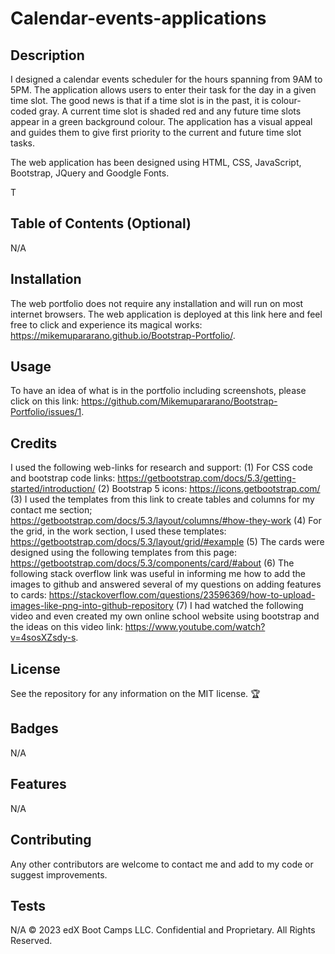 # Calendar-events-applications


## Description 
I designed a calendar events scheduler for the hours spanning from 9AM to 5PM. The application allows users to enter their task for the day in a given time slot. 
The good news is that if a time slot is in the past, it is colour-coded gray. A current time slot is shaded red and any future time slots appear in a green background colour. The application has a visual appeal and guides them to give first priority to the current and future time slot tasks. 

The web application has been designed using HTML, CSS, JavaScript, Bootstrap, JQuery and Goodgle Fonts. 


T

## Table of Contents (Optional)
N/A

## Installation

The web portfolio does not require any installation and will run on most internet browsers. The web application is deployed at this link here and feel free to click and experience its magical works: https://mikemupararano.github.io/Bootstrap-Portfolio/.

## Usage 
To have an idea of what is in the portfolio including screenshots, please click on this link: https://github.com/Mikemupararano/Bootstrap-Portfolio/issues/1.

## Credits
I used the following web-links for research and support:
(1) For CSS code and bootstrap code links: https://getbootstrap.com/docs/5.3/getting-started/introduction/
(2) Bootstrap 5 icons: https://icons.getbootstrap.com/
(3) I used the templates from this link to create tables and columns for my contact me section; https://getbootstrap.com/docs/5.3/layout/columns/#how-they-work
(4) For the grid, in the work section, I used these templates: https://getbootstrap.com/docs/5.3/layout/grid/#example
(5) The cards were designed using the following templates from this page: https://getbootstrap.com/docs/5.3/components/card/#about
(6) The following stack overflow link was useful in informing me how to add the images to github and answered several of my questions on adding features to cards: https://stackoverflow.com/questions/23596369/how-to-upload-images-like-png-into-github-repository
(7) I had watched the following video and even created my own online school website using bootstrap and the ideas on this video link: https://www.youtube.com/watch?v=4sosXZsdy-s.


## License

See the repository for any information on the MIT license.
🏆 

## Badges
N/A
## Features

N/A
## Contributing

Any other contributors are welcome to contact me and add to my code or suggest improvements.

## Tests
N/A
© 2023 edX Boot Camps LLC. Confidential and Proprietary. All Rights Reserved.

